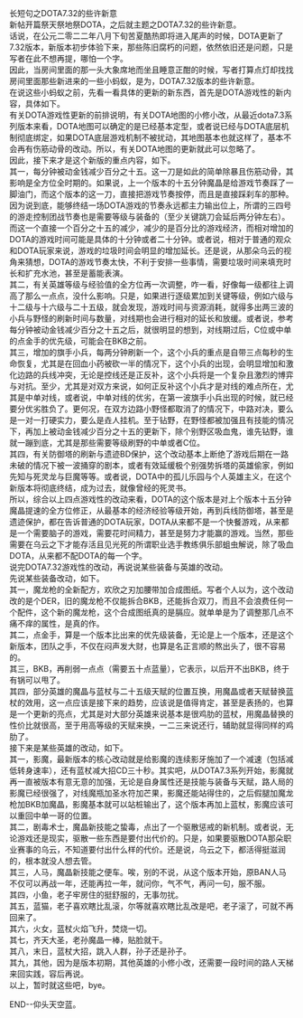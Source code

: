 长短句之DOTA7.32的些许新意  
新帖开篇祭天祭地祭DOTA，之后就主题之DOTA7.32的些许新意。  
话说，在公元二零二二年八月下旬苦夏酷热即将进入尾声的时候，DOTA更新了7.32版本，新版本初步体验下来，那些陈旧腐朽的问题，依然依旧还是问题，只是写者在此不想再提，哪怕一个字。  
因此，当房间里面的那一头大象席地而坐且睡意正酣的时候，写者打算点灯却找找房间里面那些新进来的一些小蚂蚁，是为，DOTA7.32版本的些许新意。  
在说这些小蚂蚁之前，先看一看具体的更新的新东西，首先是DOTA游戏性的新内容，具体如下。  
有关DOTA游戏性更新的前排说明，有关DOTA地图的小修小改，从最近dota7.3系列版本来看，DOTA地图可以确定的是已经基本定型，或者说已经与DOTA底层机制彻底绑定，如果DOTA底层游戏机制不被扰动，其地图基本也就这样了，基本不会再有伤筋动骨的改动。所以，有关DOTA地图的更新就此可以忽略了。  
因此，接下来才是这个新版的重点内容，如下。  
其一，每分钟被动金钱减少百分之十五。这一刀是如此的简单除暴且伤筋动骨，其影响是全方位全时期的。如果说，上一个版本的十五分钟魔晶是给游戏节奏踩了一脚油门，而这个版本的这一刀，直接把游戏节奏按停，而且是直接踩刹车的那种。因为说到底，能够终结一场DOTA游戏的节奏永远都主力输出位上，所谓的三四号的游走控制团战节奏也是需要等级与装备的（至少关键跳刀会延后两分钟左右）。而这一个直接一个百分之十五的减少，减少的是百分比的游戏经济，而相对增加的DOTA的游戏时间可能是具体的十分钟或者二十分钟。或者说，相对于普通的观众和DOTA玩家来说，游戏的垃圾时间会明显的增加延长。还是说，从那朵乌云的视角来猜想，DOTA的游戏节奏太快，不利于安排一些事情，需要垃圾时间来填充时长和扩充水池，甚至是蓄能表演。  
其二，有关英雄等级与经验值的全方位再一次调整，咋一看，好像每一级都往上调高了那么一点点，没什么影响。只是，如果进行逐级累加到关键等级，例如六级与十二级与十六级与二十五级，就会发现，游戏时间与资源消耗，就得多出两三波的小兵与野怪的刷新时间与数量，对线期也会进行相对的延长和放缓。或者说，参考每分钟被动金钱减少百分之十五之后，就很明显的想到，对线期过后，C位或中单的点金手的优先级，可能会在BKB之前。  
其三，增加的旗手小兵，每两分钟刷新一个，这个小兵的重点是自带三点每秒的生命恢复，尤其是在回血小药被砍一半的情况下，这个小兵的出现，会明显增加和激化边路的兵线冲突，无论是控线还是正反补，这个小兵将是一个复杂且激烈的博弈与对抗。至少，尤其是对双方来说，如何正反补这个小兵才是对线的难点所在，尤其是中单对线，或者说，中单对线的优劣，在第一波旗手小兵出现的时候，就已经要分优劣胜负了。更何况，在双方边路小野怪都取消了的情况下，中路对决，要么是一对一打硬实力，要么是垚人挂机。至于钻野，在野怪都被加强且有技能的情况下，再加上被动金钱减少百分之十五的更新下，除个别野区吸血鬼，谁先钻野，谁就一蹦到底，尤其是那些需要等级刷野的中单或者C位。  
其四，有关防御塔的刷新与遗迹BD保护，这个改动基本上断绝了游戏后期在一路未破的情况下被一波捅穿的剧本，或者有效延缓极个别强势拆塔的英雄偷家，例如先知与死灵龙与巨魔等等。或者说，DOTA中的孤儿乐园与个人英雄主义，在这个新版本将彻底终结，成为过去，就像曾经的死灵书。  
所以，综合以上四点游戏性的改动来看，DOTA的这个版本是对上个版本十五分钟魔晶提速的全方位修正，从最基本的经济经验等级开始，再到兵线防御塔，甚至是遗迹保护，都在告诉普通的DOTA玩家，DOTA从来都不是一个快餐游戏，从来都是一个需要脑子的游戏，需要花时间精力，甚至是努力才能赢的游戏。当然，那些需要在乌云之下才能存活且见光死的所谓职业选手教练俱乐部蛆虫解说，除了吸血DOTA，从来都不配DOTA的每一个字。  
说完DOTA7.32游戏性的改动，再说说某些装备与英雄的改动。  
先说某些装备改动，如下。  
其一，魔龙枪的全新配方，欢欣之刃加腰带加合成图纸。写者个人以为，这个改动改的是个DER，旧的魔龙枪不仅能拆合BKB，还能拆合双刀，而且不会浪费任何一个配件，这个新的魔龙枪，这个合成图纸真的是膈应。就单单是为了调整那几点不痛不痒的属性，是真的作。  
其二，点金手，算是一个版本比出来的优先级装备，无论是上一个版本，还是这个新版本，团队之手，不仅在闷声发大财，也算是名正言顺的熬出头了，很不容易的。  
其三，BKB，再削弱一点点（需要五十点蓝量），它表示，以后开不出BKB，终于有锅可以甩了。  
其四，部分英雄的魔晶与蓝杖与二十五级天赋的位置互换，用魔晶或者天赋替换蓝杖的效用，这一点应该是接下来的趋势，应该说是值得肯定，甚至是表扬的，也算是一个更新的亮点，尤其是对大部分英雄来说基本是很鸡肋的蓝杖，用魔晶替换的性价比就很高，至于用高等级的天赋来换，一二三来说还行，辅助就显得同样的鸡肋了。  
接下来是某些英雄的改动，如下。  
其一，影魔，最新版本的核心改动就是给影魔的连续影牙施加了一个减速（包括减低转身速率），还有蓝杖减大招CD三十秒。其实吧，从DOTA7.3系列开始，影魔就再一直被版本有意无意的加强，无论是自身属性还是技能与装备与天赋，路人局的影魔已经很强了，对线魔瓶加圣水符加芒果，影魔还能站得住的，之后假腿加魔龙枪加BKB加魔晶，影魔基本就可以站桩输出了，这个版本再加上蓝杖，影魔应该可以重回中单一哥的位置。  
其二，剧毒术士，魔晶新技能之蛰毒，点出了一个驱散惩戒的新机制。或者说，无论游戏还是现实，驱散一些东西是要付出代价的。只是，如果要驱散DOTA那朵职业赛事的乌云，不知道要付出什么样的代价。还是说，乌云之下，都活得挺滋润的，根本就没人想去管。  
其三，人马，魔晶新技能之便车。唉，别的不说，从这个版本开始，原BAN人马不仅可以再战一年，还能再拉一年，就问你，气不气，再问一句，服不服。  
其四，小鱼，老子牢房住的挺舒服的，无事勿扰。  
其五，蓝猫，老子喜欢瞎比乱滚，尔等就喜欢瞎比乱改是吧，老子滚了，可就不再回来了。  
其六，火女，蓝杖火焰飞升，焚烧一切。  
其七，齐天大圣，老孙魔晶一棒，贴脸就干。  
其八，末日，蓝杖大招，跳入人群，孙子还是孙子。  
其九，其他，因为是版本初期，其他英雄的小修小改，还需要一段时间的路人天梯来回实践，容后再说。  
以上，暂时就这些吧，bye。

END--仰头天空蓝。